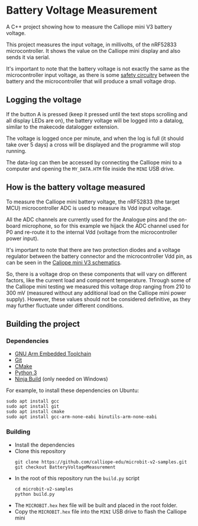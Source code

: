 # Battery Voltage Measurement

A C++ project showing how to measure the Calliope mini V3 battery
voltage.

This project measures the input voltage, in millivolts, of the nRF52833
microcontroller. It shows the value on the Calliope mini display and also sends
it via serial.

It's important to note that the battery voltage is not exactly the same
as the microcontroller input voltage, as there is some
[safety circuitry](https://docs.calliope.cc/tech/hardware/datenblatt/assets/calliope-mini-3-schaltplan.pdf)
between the battery and the microcontroller that will produce a small voltage
drop.


## Logging the voltage

If the button A is pressed (keep it pressed until the text stops scrolling and
all display LEDs are on), the battery voltage will be logged into a datalog, similar 
to the makecode datalogger extension.

The voltage is logged once per minute, and when the log is full
(it should take over 5 days) a cross will be displayed and the programme will
stop running.

The data-log can then be accessed by connecting the Calliope mini to a computer
and opening the `MY_DATA.HTM` file inside the `MINI` USB drive.

## How is the battery voltage measured

To measure the Calliope mini battery voltage, the nRF52833 (the target MCU)
microcontroller ADC is used to measure its Vdd input voltage.

All the ADC channels are currently used for the Analogue pins and the on-board
microphone, so for this example we hijack the ADC channel used for P0 and
re-route it to the internal Vdd (voltage from the microcontroller power input).

It's important to note that there are two protection diodes and a voltage
regulator between the battery connector and the microcontroller Vdd pin,
as can be seen in the
[Caliope mini V3 schematics](https://docs.calliope.cc/tech/hardware/datenblatt/assets/calliope-mini-3-schaltplan.pdf).

So, there is a voltage drop on these components that will vary on different
factors, like the current load and component temperature.
Through some of the Calliope mini testing we measured this voltage
drop ranging from 210 to 300 mV (measured without any additional
load on the Calliope mini power supply).
However, these values should not be considered definitive,
as they may further fluctuate under different conditions.

## Building the project

### Dependencies

- [GNU Arm Embedded Toolchain](https://developer.arm.com/tools-and-software/open-source-software/developer-tools/gnu-toolchain/gnu-rm/downloads)
- [Git](https://git-scm.com)
- [CMake](https://cmake.org/download/)
- [Python 3](https://www.python.org/downloads/)
- [Ninja Build](https://ninja-build.org/) (only needed on Windows)

For example, to install these dependencies on Ubuntu:

```
sudo apt install gcc
sudo apt install git
sudo apt install cmake
sudo apt install gcc-arm-none-eabi binutils-arm-none-eabi
```

### Building

- Install the dependencies
- Clone this repository
  ```
  git clone https://github.com/calliope-edu/microbit-v2-samples.git
  git checkout BatteryVoltageMeasurement
  ```
- In the root of this repository run the `build.py` script
  ```
  cd microbit-v2-samples
  python build.py
  ```
- The `MICROBIT.hex` hex file will be built and placed in the root folder.
- Copy the `MICROBIT.hex` file into the `MINI` USB drive to flash the
  Calliope mini
